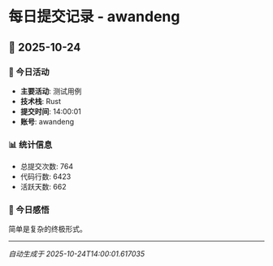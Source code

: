# 每日提交记录 - awandeng

## 📅 2025-10-24

### 🎯 今日活动
- **主要活动**: 测试用例
- **技术栈**: Rust
- **提交时间**: 14:00:01
- **账号**: awandeng

### 📊 统计信息
- 总提交次数: 764
- 代码行数: 6423
- 活跃天数: 662

### 💭 今日感悟
简单是复杂的终极形式。

---
*自动生成于 2025-10-24T14:00:01.617035*
